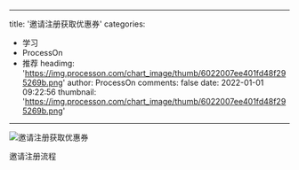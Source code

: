
---
title: '邀请注册获取优惠券'
categories: 
 - 学习
 - ProcessOn
 - 推荐
headimg: 'https://img.processon.com/chart_image/thumb/6022007ee401fd48f295269b.png'
author: ProcessOn
comments: false
date: 2022-01-01 09:22:56
thumbnail: 'https://img.processon.com/chart_image/thumb/6022007ee401fd48f295269b.png'
---

<div>   
<img class="thumb" alt="邀请注册获取优惠券" src="https://img.processon.com/chart_image/thumb/6022007ee401fd48f295269b.png" referrerpolicy="no-referrer">
<p>邀请注册流程</p>  
</div>
            